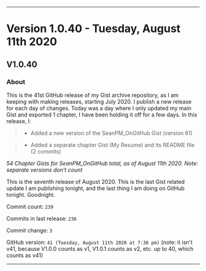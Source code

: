 
***

# Version 1.0.40 - Tuesday, August 11th 2020

## V1.0.40

### About

This is the 41st GitHub release of my Gist archive repository, as I am keeping with making releases, starting July 2020. I publish a new release for each day of changes. Today was a day where I only updated my main Gist and exported 1 chapter, I have been holding it off for a few days. In this release, I:

> * Added a new version of the SeanPM_OnGitHub Gist (version 61)

> * Added a separate chapter Gist (My Resume) and its README file (2 commits)

_54 Chapter Gists for SeanPM_OnGitHub total, as of August 11th 2020. Note: separate versions don't count_

This is the seventh release of August 2020. This is the last Gist related update I am publishing tonight, and the last thing I am doing on GitHub tonight. Goodnight.

Commit count: `239`

Commits in last release: `236`

Commit change: `3`

GitHub version: `41 (Tuesday, August 11th 2020 at 7:36 pm)` (note: it isn't v41, because V1.0.0 counts as v1, V1.0.1 counts as v2, etc. up to 40, which counts as v41)

***
